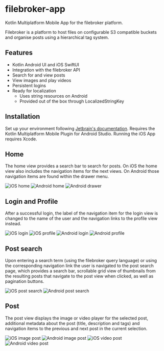 # filebroker-app
Kotlin Multiplatform Mobile App for the filebroker platform.

Filebroker is a platform to host files on configurable S3 compatible buckets and organise posts using a hierarchical tag system.

## Features
 * Kotlin Android UI and iOS SwiftUI
 * Integration with the filebroker API
 * Search for and view posts
 * View images and play videos
 * Persistent logins
 * Ready for localization
   * Uses string resources on Android
   * Provided out of the box through LocalizedStringKey

## Installation

Set up your environment following [Jetbrain's documentation](https://kotlinlang.org/docs/multiplatform-mobile-setup.html). Requires the Kotlin Multiplatform Mobile Plugin for Android Studio. Running the iOS App requires Xcode.

## Home
The home view provides a search bar to search for posts. On iOS the home view also includes the navigation items for the next views. On Android those navigation items are found within the drawer menu.

![iOS home](screenshots/home_ios.png) ![Android home](screenshots/home_android.png) ![Android drawer](screenshots/drawer_android.png)

## Login and Profile
After a successful login, the label of the navigation item for the login view is changed to the name of the user and the navigation links to the profile view instead.

![iOS login](screenshots/login_ios.png) ![iOS profile](screenshots/profile_ios.png) ![Android login](screenshots/login_android.png) ![Android profile](screenshots/profile_android.png)

## Post search
Upon entering a search term (using the filebroker query language) or using the corresponding navigation link the user is navigated to the post search page, which provides a search bar, scrollable grid view of thumbnails from the resulting posts that navigate to the post view when clicked, as well as pagination buttons.

![iOS post search](screenshots/posts_ios.png) ![Android post search](screenshots/posts_android.png)

## Post
The post view displays the image or video player for the selected post, additional metadata about the post (title, description and tags) and navigation items to the previous and next post in the current selection.

![iOS image post](screenshots/image_post_ios.png) ![Android image post](screenshots/image_post_android.png) ![iOS video post](screenshots/video_post_ios.png) ![Android video post](screenshots/video_post_android.png)
